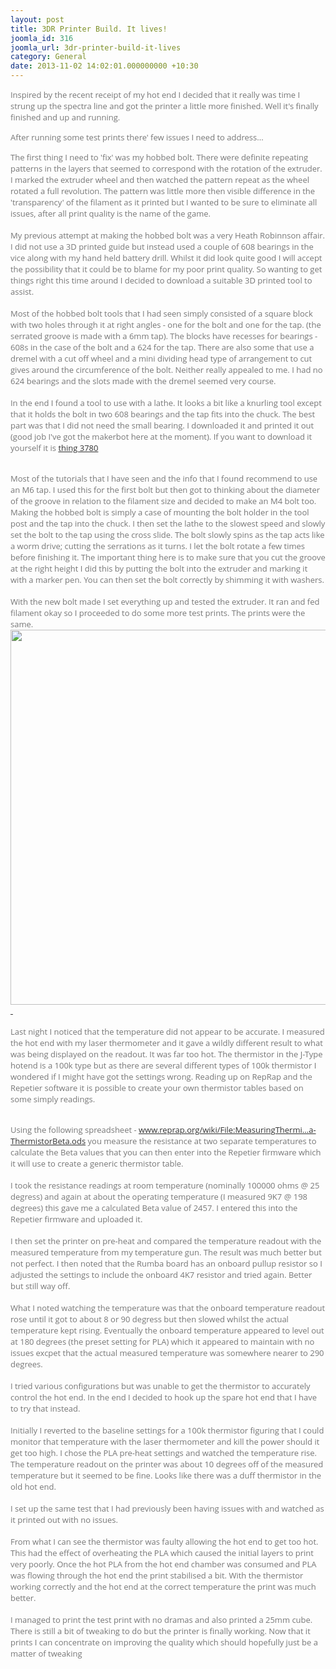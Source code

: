 ```yaml
---
layout: post
title: 3DR Printer Build. It lives!
joomla_id: 316
joomla_url: 3dr-printer-build-it-lives
category: General
date: 2013-11-02 14:02:01.000000000 +10:30
---
```

<p><span style="color: #777777; font-family: 'Open Sans', sans-serif; font-size: 13px;">Inspired by the recent receipt of my hot end I decided that it really was time I strung up the spectra line and got the printer a little more finished. Well it's finally finished and up and running. </span></p>
<p><span style="color: #777777; font-family: 'Open Sans', sans-serif; font-size: 13px;">After running some test prints there' few issues I need to address...</span></p>
<p><span style="color: #777777; font-family: 'Open Sans', sans-serif; font-size: 13px;">The first thing I need to 'fix' was my hobbed bolt. There were definite repeating patterns in the layers that seemed to correspond with the rotation of the extruder. I marked the extruder wheel and then watched the pattern repeat as the wheel rotated a full revolution. The pattern was little more then visible difference in the 'transparency' of the filament as it printed but I wanted to be sure to eliminate all issues, after all print quality is the name of the game.</span><br style="color: #777777; font-family: 'Open Sans', sans-serif; font-size: 13px;" /><br style="color: #777777; font-family: 'Open Sans', sans-serif; font-size: 13px;" /><span style="color: #777777; font-family: 'Open Sans', sans-serif; font-size: 13px;">My previous attempt at making the hobbed bolt was a very Heath Robinnson affair. I did not use a 3D printed guide but instead used a couple of 608 bearings in the vice along with my hand held battery drill. Whilst it did look quite good I will accept the possibility that it could be to blame for my poor print quality. So wanting to get things right this time around I decided to download a suitable 3D printed tool to assist.</span><br style="color: #777777; font-family: 'Open Sans', sans-serif; font-size: 13px;" /><br style="color: #777777; font-family: 'Open Sans', sans-serif; font-size: 13px;" /><span style="color: #777777; font-family: 'Open Sans', sans-serif; font-size: 13px;">Most of the hobbed bolt tools that I had seen simply consisted of a square block with two holes through it at right angles - one for the bolt and one for the tap. (the serrated groove is made with a 6mm tap). The blocks have recesses for bearings - 608s in the case of the bolt and a 624 for the tap. There are also some that use a dremel with a cut off wheel and a mini dividing head type of arrangement to cut gives around the circumference of the bolt. Neither really appealed to me. I had no 624 bearings and the slots made with the dremel seemed very course.</span><br style="color: #777777; font-family: 'Open Sans', sans-serif; font-size: 13px;" /><br style="color: #777777; font-family: 'Open Sans', sans-serif; font-size: 13px;" /><span style="color: #777777; font-family: 'Open Sans', sans-serif; font-size: 13px;">In the end I found a tool to use with a lathe. It looks a bit like a knurling tool except that it holds the bolt in two 608 bearings and the tap fits into the chuck. The best part was that I did not need the small bearing. I downloaded it and printed it out (good job I've got the makerbot here at the moment). If you want to download it yourself it is </span><a class="bbcode_url" style="color: #333333; font-family: 'Open Sans', sans-serif; font-size: 13px; outline: none !important;" href="https://web.archive.org/web/20160805222314/http://www.thingiverse.com/thing:3780/#files" target="_blank" rel="nofollow noopener noreferrer">thing 3780</a></p>
<p><br style="color: #777777; font-family: 'Open Sans', sans-serif; font-size: 13px;" /><span style="color: #777777; font-family: 'Open Sans', sans-serif; font-size: 13px;">Most of the tutorials that I have seen and the info that I found recommend to use an M6 tap. I used this for the first bolt but then got to thinking about the diameter of the groove in relation to the filament size and decided to make an M4 bolt too. Making the hobbed bolt is simply a case of mounting the bolt holder in the tool post and the tap into the chuck. I then set the lathe to the slowest speed and slowly set the bolt to the tap using the cross slide. The bolt slowly spins as the tap acts like a worm drive; cutting the serrations as it turns. I let the bolt rotate a few times before finishing it. The important thing here is to make sure that you cut the groove at the right height I did this by putting the bolt into the extruder and marking it with a marker pen. You can then set the bolt correctly by shimming it with washers.</span><br style="color: #777777; font-family: 'Open Sans', sans-serif; font-size: 13px;" /><br style="color: #777777; font-family: 'Open Sans', sans-serif; font-size: 13px;" /><span style="color: #777777; font-family: 'Open Sans', sans-serif; font-size: 13px;">With the new bolt made I set everything up and tested the extruder. It ran and fed filament okay so I proceeded to do some more test prints. The prints were the same.</span><a style="color: #333333; outline: none !important;" title="" href="https://web.archive.org/web/20160805222314/images/originalphotos/307/9/0b51e72e024730e6d9b74b8b.jpg" rel="lightbox[gallery]"><img style="max-width: 100%; height: auto; vertical-align: middle; border: 0px; max-height: 800px;" src="https://web.archive.org/web/20160805222314im_/images/originalphotos/307/9/0b51e72e024730e6d9b74b8b.jpg" alt="" width="600" /> </a><br style="color: #777777; font-family: 'Open Sans', sans-serif; font-size: 13px;" /><br style="color: #777777; font-family: 'Open Sans', sans-serif; font-size: 13px;" /><span style="color: #777777; font-family: 'Open Sans', sans-serif; font-size: 13px;">Last night I noticed that the temperature did not appear to be accurate. I measured the hot end with my laser thermometer and it gave a wildly different result to what was being displayed on the readout. It was far too hot. The thermistor in the J-Type hotend is a 100k type but as there are several different types of 100k thermistor I wondered if I might have got the settings wrong. Reading up on RepRap and the Repetier software it is possible to create your own thermistor tables based on some simply readings.</span></p>
<p><br style="color: #777777; font-family: 'Open Sans', sans-serif; font-size: 13px;" /><span style="color: #777777; font-family: 'Open Sans', sans-serif; font-size: 13px;">Using the following spreadsheet - </span><a class="bbcode_url" style="color: #333333; font-family: 'Open Sans', sans-serif; font-size: 13px; outline: none !important;" href="https://web.archive.org/web/20160805222314/http://www.reprap.org/wiki/File:MeasuringThermistorBeta-ThermistorBeta.ods" target="_blank" rel="nofollow noopener noreferrer">www.reprap.org/wiki/File:MeasuringThermi...a-ThermistorBeta.ods</a><span style="color: #777777; font-family: 'Open Sans', sans-serif; font-size: 13px;"> you measure the resistance at two separate temperatures to calculate the Beta values that you can then enter into the Repetier firmware which it will use to create a generic thermistor table.</span><br style="color: #777777; font-family: 'Open Sans', sans-serif; font-size: 13px;" /><br style="color: #777777; font-family: 'Open Sans', sans-serif; font-size: 13px;" /><span style="color: #777777; font-family: 'Open Sans', sans-serif; font-size: 13px;">I took the resistance readings at room temperature (nominally 100000 ohms @ 25 degress) and again at about the operating temperature (I measured 9K7 @ 198 degrees) this gave me a calculated Beta value of 2457. I entered this into the Repetier firmware and uploaded it.</span><br style="color: #777777; font-family: 'Open Sans', sans-serif; font-size: 13px;" /><br style="color: #777777; font-family: 'Open Sans', sans-serif; font-size: 13px;" /><span style="color: #777777; font-family: 'Open Sans', sans-serif; font-size: 13px;">I then set the printer on pre-heat and compared the temperature readout with the measured temperature from my temperature gun. The result was much better but not perfect. I then noted that the Rumba board has an onboard pullup resistor so I adjusted the settings to include the onboard 4K7 resistor and tried again. Better but still way off.</span><br style="color: #777777; font-family: 'Open Sans', sans-serif; font-size: 13px;" /><br style="color: #777777; font-family: 'Open Sans', sans-serif; font-size: 13px;" /><span style="color: #777777; font-family: 'Open Sans', sans-serif; font-size: 13px;">What I noted watching the temperature was that the onboard temperature readout rose until it got to about 8 or 90 degress but then slowed whilst the actual temperature kept rising. Eventually the onboard temperature appeared to level out at 180 degrees (the preset setting for PLA) which it appeared to maintain with no issues excpet that the actual measured temperature was somewhere nearer to 290 degrees.</span><br style="color: #777777; font-family: 'Open Sans', sans-serif; font-size: 13px;" /><br style="color: #777777; font-family: 'Open Sans', sans-serif; font-size: 13px;" /><span style="color: #777777; font-family: 'Open Sans', sans-serif; font-size: 13px;">I tried various configurations but was unable to get the thermistor to accurately control the hot end. In the end I decided to hook up the spare hot end that I have to try that instead.</span><br style="color: #777777; font-family: 'Open Sans', sans-serif; font-size: 13px;" /><br style="color: #777777; font-family: 'Open Sans', sans-serif; font-size: 13px;" /><span style="color: #777777; font-family: 'Open Sans', sans-serif; font-size: 13px;">Initially I reverted to the baseline settings for a 100k thermistor figuring that I could monitor that temperature with the laser thermometer and kill the power should it get too high. I chose the PLA pre-heat settings and watched the temperature rise. The temperature readout on the printer was about 10 degrees off of the measured temperature but it seemed to be fine. Looks like there was a duff thermistor in the old hot end.</span><br style="color: #777777; font-family: 'Open Sans', sans-serif; font-size: 13px;" /><br style="color: #777777; font-family: 'Open Sans', sans-serif; font-size: 13px;" /><span style="color: #777777; font-family: 'Open Sans', sans-serif; font-size: 13px;">I set up the same test that I had previously been having issues with and watched as it printed out with no issues.</span><br style="color: #777777; font-family: 'Open Sans', sans-serif; font-size: 13px;" /><br style="color: #777777; font-family: 'Open Sans', sans-serif; font-size: 13px;" /><span style="color: #777777; font-family: 'Open Sans', sans-serif; font-size: 13px;">From what I can see the thermistor was faulty allowing the hot end to get too hot. This had the effect of overheating the PLA which caused the initial layers to print very poorly. Once the hot PLA from the hot end chamber was consumed and PLA was flowing through the hot end the print stabilised a bit. With the thermistor working correctly and the hot end at the correct temperature the print was much better.</span><br style="color: #777777; font-family: 'Open Sans', sans-serif; font-size: 13px;" /><br style="color: #777777; font-family: 'Open Sans', sans-serif; font-size: 13px;" /><span style="color: #777777; font-family: 'Open Sans', sans-serif; font-size: 13px;">I managed to print the test print with no dramas and also printed a 25mm cube. There is still a bit of tweaking to do but the printer is finally working. Now that it prints I can concentrate on improving the quality which should hopefully just be a matter of tweaking</span></p>
